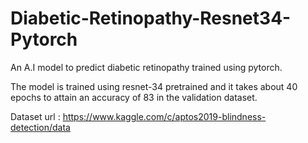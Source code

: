# Diabetic-Retinopathy-Resnet34-Pytorch
An A.I model to predict diabetic retinopathy trained using pytorch.

The model is trained using resnet-34 pretrained and it takes about 40 epochs to attain an accuracy of 83 in the validation dataset.

Dataset url : https://www.kaggle.com/c/aptos2019-blindness-detection/data

